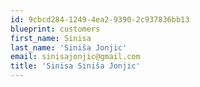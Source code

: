 ```yaml
---
id: 9cbcd284-1249-4ea2-9390-2c937836bb13
blueprint: customers
first_name: Sinisa
last_name: 'Siniša Jonjic'
email: sinisajonjic@gmail.com
title: 'Sinisa Siniša Jonjic'
---
```

